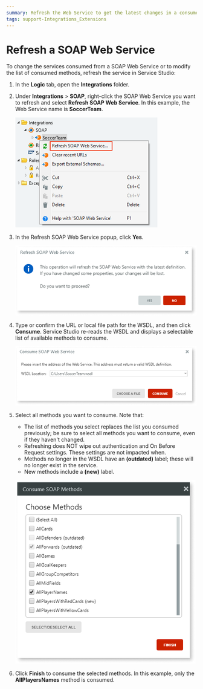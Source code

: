 ```yaml
---
summary: Refresh the Web Service to get the latest changes in a consumed SOAP Web Service or to modify the list of consumed methods in Service Studio.
tags: support-Integrations_Extensions
---
```


# Refresh a SOAP Web Service

To change the services consumed  from a SOAP Web Service or to modify the list of consumed methods, refresh the service in Service Studio:

1. In the **Logic** tab, open the **Integrations** folder.

1. Under **Integrations** > **SOAP**, right-click the SOAP Web Service you want to refresh and select **Refresh SOAP Web Service**. In this example, the Web Service name is **SoccerTeam**.

    ![](images/soap-refresh-menu.png)

1. In the Refresh SOAP Web Service popup, click **Yes**. 

    ![](images/soap-refresh-confirm.png)

1. Type or confirm the URL or local file path for the WSDL, and then click **Consume**. Service Studio re-reads the WSDL and displays a selectable list of available methods to consume.

    ![](images/soap-refresh-WSDL.png)

1. Select all methods you want to consume. Note that:

    * The list of methods you select replaces the list you consumed previously; be sure to select all methods you want to consume, even if they haven't changed. 
    * Refreshing does NOT wipe out authentication and On Before Request settings. These settings are not impacted when.       
    * Methods no longer in the WSDL have an **(outdated)** label; these will no longer exist in the service.  
    * New methods include a **(new)** label. 

    ![](images/soap-refresh-methods.png)

1. Click **Finish** to consume the selected methods. In this example, only the **AllPlayersNames** method is consumed. 
